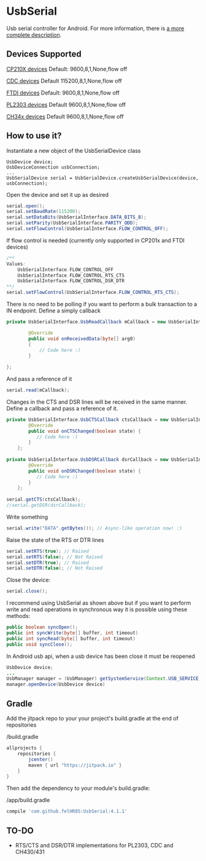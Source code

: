 UsbSerial
=========

Usb serial controller for Android. For more information, there is [a more complete description](http://felhr85.net/2014/11/11/usbserial-a-serial-port-driver-library-for-android-v2-0/).

Devices Supported
--------------------------------------
[CP210X devices](http://www.silabs.com/products/mcu/pages/usbtouartbridgevcpdrivers.aspx) Default: 9600,8,1,None,flow off

[CDC devices](https://en.wikipedia.org/wiki/USB_communications_device_class) Default 115200,8,1,None,flow off

[FTDI devices](http://www.ftdichip.com/FTProducts.htm) Default: 9600,8,1,None,flow off

[PL2303 devices](http://www.prolific.com.tw/US/ShowProduct.aspx?p_id=225&pcid=41) Default 9600,8,1,None,flow off

[CH34x devices](https://www.olimex.com/Products/Breadboarding/BB-CH340T/resources/CH340DS1.PDF) Default 9600,8,1,None,flow off

How to use it?
--------------------------------------
Instantiate a new object of the UsbSerialDevice class
~~~
UsbDevice device;
UsbDeviceConnection usbConnection;
...
UsbSerialDevice serial = UsbSerialDevice.createUsbSerialDevice(device, usbConnection); 
~~~

Open the device and set it up as desired
```java
serial.open();
serial.setBaudRate(115200);
serial.setDataBits(UsbSerialInterface.DATA_BITS_8);
serial.setParity(UsbSerialInterface.PARITY_ODD);
serial.setFlowControl(UsbSerialInterface.FLOW_CONTROL_OFF); 
```

If flow control is needed (currently only supported in CP201x and FTDI devices)
```java
/**
Values:
    UsbSerialInterface.FLOW_CONTROL_OFF
    UsbSerialInterface.FLOW_CONTROL_RTS_CTS 
    UsbSerialInterface.FLOW_CONTROL_DSR_DTR
**/
serial.setFlowControl(UsbSerialInterface.FLOW_CONTROL_RTS_CTS);
```

There is no need to be polling if you want to perform a bulk transaction to a IN endpoint. Define a simply callback
```java
private UsbSerialInterface.UsbReadCallback mCallback = new UsbSerialInterface.UsbReadCallback() {

		@Override
		public void onReceivedData(byte[] arg0) 
		{
			// Code here :)
		}
		
};
```

And pass a reference of it
```java
serial.read(mCallback);
```

Changes in the CTS and DSR lines will be received in the same manner. Define a callback and pass a reference of it.
```java
private UsbSerialInterface.UsbCTSCallback ctsCallback = new UsbSerialInterface.UsbCTSCallback() {
        @Override
        public void onCTSChanged(boolean state) {
           // Code here :)
        }
    };
    
private UsbSerialInterface.UsbDSRCallback dsrCallback = new UsbSerialInterface.UsbDSRCallback() {
        @Override
        public void onDSRChanged(boolean state) {
           // Code here :)
        }
    };
    
serial.getCTS(ctsCallback);
//serial.getDSR(dsrCallback);
```



Write something
```java
serial.write("DATA".getBytes()); // Async-like operation now! :)
```

Raise the state of the RTS or DTR lines
```java
serial.setRTS(true); // Raised
serial.setRTS(false); // Not Raised
serial.setDTR(true); // Raised
serial.setDTR(false); // Not Raised
```

Close the device:
```java
serial.close();
```

I recommend using UsbSerial as shown above but if you want to perform write and read operations in synchronous way it is possible using these methods:
```java
public boolean syncOpen();
public int syncWrite(byte[] buffer, int timeout)
public int syncRead(byte[] buffer, int timeout)
public void syncClose();
```


In Android usb api, when a usb device has been close it must be reopened
```java
UsbDevice device;
...
UsbManager manager = (UsbManager) getSystemService(Context.USB_SERVICE);
manager.openDevice(UsbDevice device)
```


Gradle
--------------------------------------
Add the jitpack repo to your your project's build.gradle at the end of repositories

/build.gradle
```groovy
allprojects {
	repositories {
		jcenter()
		maven { url "https://jitpack.io" }
	}
}
```

Then add the dependency to your module's build.gradle:

/app/build.gradle
```groovy
compile 'com.github.felHR85:UsbSerial:4.1.1'
```

TO-DO
--------------------------------------
- RTS/CTS and DSR/DTR implementations for PL2303, CDC and CH430/431






